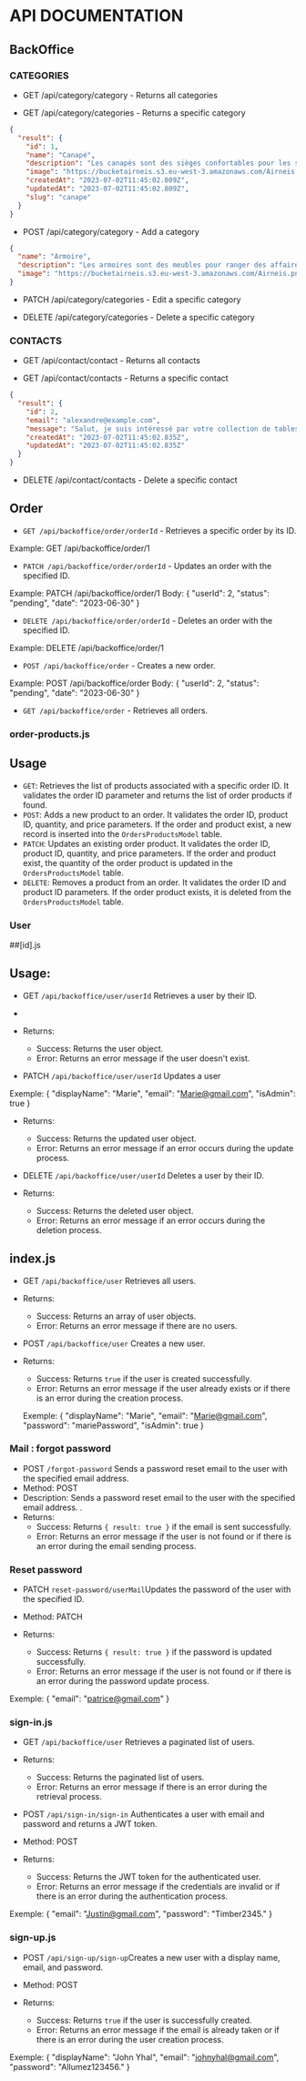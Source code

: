 # API DOCUMENTATION

## BackOffice

### CATEGORIES

- GET /api/category/category - Returns all categories

- GET /api/category/categories - Returns a specific category

```json
{
  "result": {
    "id": 1,
    "name": "Canapé",
    "description": "Les canapés sont des sièges confortables pour les salons, disponibles dans différentes tailles et matériaux, souvent accompagnés de fauteuils assortis.",
    "image": "https://bucketairneis.s3.eu-west-3.amazonaws.com/Airneis.png",
    "createdAt": "2023-07-02T11:45:02.809Z",
    "updatedAt": "2023-07-02T11:45:02.809Z",
    "slug": "canape"
  }
}
```

- POST /api/category/category - Add a category

```json
{
  "name": "Armoire",
  "description": "Les armoires sont des meubles pour ranger des affaires",
  "image": "https://bucketairneis.s3.eu-west-3.amazonaws.com/Airneis.png"
}
```

- PATCH /api/category/categories - Edit a specific category

- DELETE /api/category/categories - Delete a specific category

### CONTACTS

- GET /api/contact/contact - Returns all contacts

- GET /api/contact/contacts - Returns a specific contact

```json
{
  "result": {
    "id": 2,
    "email": "alexandre@example.com",
    "message": "Salut, je suis intéressé par votre collection de tables basses en bois massif. Pourriez-vous me dire si elles sont fabriquées à partir de bois durable et quelles sont les dimensions disponibles ? Je cherche quelque chose qui s'accorde bien avec mon salon. Merci d'avance !",
    "createdAt": "2023-07-02T11:45:02.835Z",
    "updatedAt": "2023-07-02T11:45:02.835Z"
  }
}
```

- DELETE /api/contact/contacts - Delete a specific contact

## Order

- `GET /api/backoffice/order/orderId` - Retrieves a specific order by its ID.

Example:
GET /api/backoffice/order/1

- `PATCH /api/backoffice/order/orderId` - Updates an order with the specified ID.

Example:
PATCH /api/backoffice/order/1
Body: {
"userId": 2,
"status": "pending",
"date": "2023-06-30"
}

- `DELETE /api/backoffice/order/orderId` - Deletes an order with the specified ID.

Example:
DELETE /api/backoffice/order/1

- `POST /api/backoffice/order` - Creates a new order.

Example:
POST /api/backoffice/order
Body: {
"userId": 2,
"status": "pending",
"date": "2023-06-30"
}

- `GET /api/backoffice/order` - Retrieves all orders.

### order-products.js

## Usage

- `GET`: Retrieves the list of products associated with a specific order ID. It validates the order ID parameter and returns the list of order products if found.
- `POST`: Adds a new product to an order. It validates the order ID, product ID, quantity, and price parameters. If the order and product exist, a new record is inserted into the `OrdersProductsModel` table.
- `PATCH`: Updates an existing order product. It validates the order ID, product ID, quantity, and price parameters. If the order and product exist, the quantity of the order product is updated in the `OrdersProductsModel` table.
- `DELETE`: Removes a product from an order. It validates the order ID and product ID parameters. If the order product exists, it is deleted from the `OrdersProductsModel` table.

### User

##[id].js

## Usage:

- GET `/api/backoffice/user/userId` Retrieves a user by their ID.
-
- Returns:

  - Success: Returns the user object.
  - Error: Returns an error message if the user doesn't exist.

- PATCH `/api/backoffice/user/userId` Updates a user

Exemple:
{
"displayName": "Marie",
"email": "Marie@gmail.com",
"isAdmin": true
}

- Returns:

  - Success: Returns the updated user object.
  - Error: Returns an error message if an error occurs during the update process.

- DELETE `/api/backoffice/user/userId` Deletes a user by their ID.

- Returns:
  - Success: Returns the deleted user object.
  - Error: Returns an error message if an error occurs during the deletion process.

## index.js

- GET `/api/backoffice/user` Retrieves all users.

- Returns:

  - Success: Returns an array of user objects.
  - Error: Returns an error message if there are no users.

- POST `/api/backoffice/user` Creates a new user.

- Returns:

  - Success: Returns `true` if the user is created successfully.
  - Error: Returns an error message if the user already exists or if there is an error during the creation process.

  Exemple:
  {
  "displayName": "Marie",
  "email": "Marie@gmail.com",
  "password": "mariePassword",
  "isAdmin": true
  }

### Mail : forgot password

- POST `/forgot-password` Sends a password reset email to the user with the specified email address.
- Method: POST
- Description: Sends a password reset email to the user with the specified email address.
  .
- Returns:
  - Success: Returns `{ result: true }` if the email is sent successfully.
  - Error: Returns an error message if the user is not found or if there is an error during the email sending process.

### Reset password

- PATCH `reset-password/userMail`Updates the password of the user with the specified ID.
- Method: PATCH

- Returns:
  - Success: Returns `{ result: true }` if the password is updated successfully.
  - Error: Returns an error message if the user is not found or if there is an error during the password update process.

Exemple:
{
"email": "patrice@gmail.com"
}

### sign-in.js

- GET `/api/backoffice/user` Retrieves a paginated list of users.

- Returns:

  - Success: Returns the paginated list of users.
  - Error: Returns an error message if there is an error during the retrieval process.

- POST `/api/sign-in/sign-in` Authenticates a user with email and password and returns a JWT token.
- Method: POST

- Returns:
  - Success: Returns the JWT token for the authenticated user.
  - Error: Returns an error message if the credentials are invalid or if there is an error during the authentication process.

Exemple:
{
"email": "Justin@gmail.com",
"password": "Timber2345."
}

### sign-up.js

- POST `/api/sign-up/sign-up`Creates a new user with a display name, email, and password.
- Method: POST

- Returns:
  - Success: Returns `true` if the user is successfully created.
  - Error: Returns an error message if the email is already taken or if there is an error during the user creation process.

Exemple:
{
"displayName": "John Yhal",
"email": "johnyhal@gmail.com",
"password": "Allumez123456."
}
